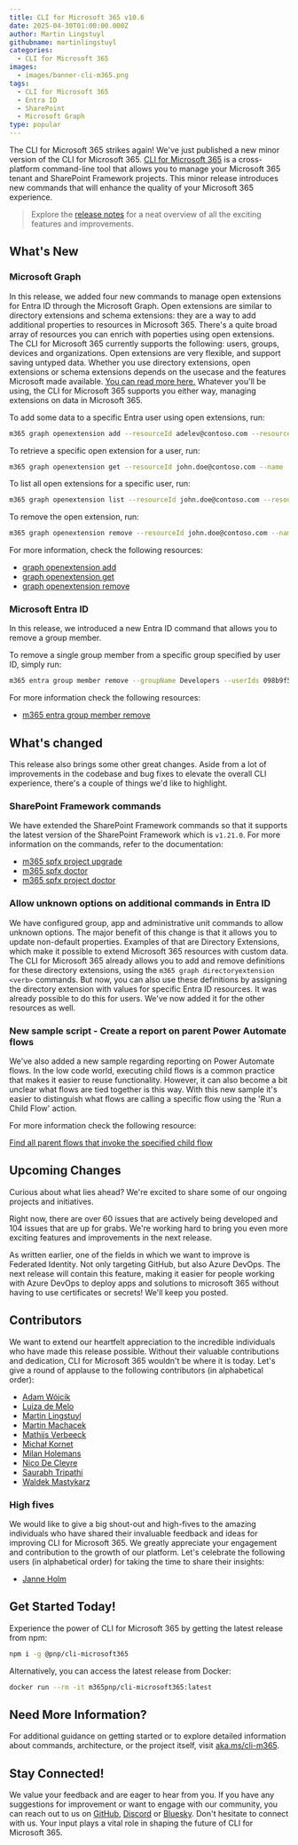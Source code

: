 ```yaml
---
title: CLI for Microsoft 365 v10.6
date: 2025-04-30T01:00:00.000Z
author: Martin Lingstuyl
githubname: martinlingstuyl
categories:
  - CLI for Microsoft 365
images:
  - images/banner-cli-m365.png
tags:
  - CLI for Microsoft 365
  - Entra ID
  - SharePoint
  - Microsoft Graph
type: popular
---
```


The CLI for Microsoft 365 strikes again! We've just published a new minor version of the CLI for Microsoft 365. [CLI for Microsoft 365](https://aka.ms/cli-m365) is a cross-platform command-line tool that allows you to manage your Microsoft 365 tenant and SharePoint Framework projects. This minor release introduces new commands that will enhance the quality of your Microsoft 365 experience.

> Explore the [release notes](https://aka.ms/cli-m365/notes) for a neat overview of all the exciting features and improvements. 

## What's New

### Microsoft Graph

In this release, we added four new commands to manage open extensions for Entra ID through the Microsoft Graph. Open extensions are similar to directory extensions and schema extensions: they are a way to add additional properties to resources in Microsoft 365. There's a quite broad array of resources you can enrich with poperties using open extensions. The CLI for Microsoft 365 currently supports the following: users, groups, devices and organizations. Open extensions are very flexible, and support saving untyped data. Whether you use directory extensions, open extensions or schema extensions depends on the usecase and the features Microsoft made available. [You can read more here.](https://learn.microsoft.com/graph/extensibility-overview) Whatever you'll be using, the CLI for Microsoft 365 supports you either way, managing extensions on data in Microsoft 365. 

To add some data to a specific Entra user using open extensions, run:

```sh
m365 graph openextension add --resourceId adelev@contoso.com --resourceType user --name 'com.contoso.roamingSettings' --theme dark --color red --language English
```

To retrieve a specific open extension for a user, run:

```sh
m365 graph openextension get --resourceId john.doe@contoso.com --name 'com.contoso.roamingSettings' --resourceType user
```

To list all open extensions for a specific user, run:

```sh
m365 graph openextension list --resourceId john.doe@contoso.com --resourceType user
```

To remove the open extension, run:

```sh
m365 graph openextension remove --resourceId john.doe@contoso.com --name 'com.contoso.roamingSettings' --resourceType user --force
```

For more information, check the following resources:

- [graph openextension add](https://pnp.github.io/cli-microsoft365/cmd/graph/openextension/openextension-add/)
- [graph openextension get](https://pnp.github.io/cli-microsoft365/cmd/graph/openextension/openextension-get/)
- [graph openextension remove](https://pnp.github.io/cli-microsoft365/cmd/graph/openextension/openextension-remove/)


### Microsoft Entra ID

In this release, we introduced a new Entra ID command that allows you to remove a group member.

To remove a single group member from a specific group specified by user ID, simply run:

```sh
m365 entra group member remove --groupName Developers --userIds 098b9f52-f48c-4401-819f-29c33794c3f5 --role Member
```

For more information check the following resources:
- [m365 entra group member remove](https://pnp.github.io/cli-microsoft365/cmd/entra/group/group-member-remove/)

## What's changed

This release also brings some other great changes. Aside from a lot of improvements in the codebase and bug fixes to elevate the overall CLI experience, there's a couple of things we'd like to highlight.

### SharePoint Framework commands

We have extended the SharePoint Framework commands so that it supports the latest version of the SharePoint Framework which is `v1.21.0`. For more information on the commands, refer to the documentation:

- [m365 spfx project upgrade](https://pnp.github.io/cli-microsoft365/cmd/spfx/project/project-upgrade)
- [m365 spfx doctor](https://pnp.github.io/cli-microsoft365/cmd/spfx/spfx-doctor)
- [m365 spfx project doctor](https://pnp.github.io/cli-microsoft365/cmd/spfx/project/project-doctor)

### Allow unknown options on additional commands in Entra ID

We have configured group, app and administrative unit commands to allow unknown options. The major benefit of this change is that it allows you to update non-default properties. Examples of that are Directory Extensions, which make it possible to extend Microsoft 365 resources with custom data. The CLI for Microsoft 365 already allows you to add and remove definitions for these directory extensions, using the `m365 graph directoryextension <verb>` commands. But now, you can also use these definitions by assigning the directory extension with values for specific Entra ID resources. It was already possible to do this for users. We've now added it for the other resources as well.   

### New sample script - Create a report on parent Power Automate flows

We've also added a new sample regarding reporting on Power Automate flows. In the low code world, executing child flows is a common practice that makes it easier to reuse functionality. However, it can also become a bit unclear what flows are tied together is this way. With this new sample it's easier to distinguish what flows are calling a specific flow using the 'Run a Child Flow' action. 

For more information check the following resource:

[Find all parent flows that invoke the specified child flow](https://pnp.github.io/cli-microsoft365/sample-scripts/flow/search-parent-flows/)

## Upcoming Changes

Curious about what lies ahead? We're excited to share some of our ongoing projects and initiatives.

Right now, there are over 60 issues that are actively being developed and 104 issues that are up for grabs. We're working hard to bring you even more exciting features and improvements in the next release.

As written earlier, one of the fields in which we want to improve is Federated Identity. Not only targeting GitHub, but also Azure DevOps. The next release will contain this feature, making it easier for people working with Azure DevOps to deploy apps and solutions to microsoft 365 without having to use certificates or secrets! We'll keep you posted.

## Contributors

We want to extend our heartfelt appreciation to the incredible individuals who have made this release possible. Without their valuable contributions and dedication, CLI for Microsoft 365 wouldn't be where it is today. Let's give a round of applause to the following contributors (in alphabetical order):

- [Adam Wójcik](https://github.com/Adam-it)
- [Luiza de Melo](https://github.com/luizademelo)
- [Martin Lingstuyl](https://github.com/martinlingstuyl)
- [Martin Machacek](https://github.com/MartinM85)
- [Mathijs Verbeeck](https://github.com/MathijsVerbeeck)
- [Michał Kornet](https://github.com/mkm17)
- [Milan Holemans](https://github.com/milanholemans)
- [Nico De Cleyre](https://github.com/nicodecleyre)
- [Saurabh Tripathi](https://github.com/Saurabh7019)
- [Waldek Mastykarz](https://github.com/waldekmastykarz)

### High fives

We would like to give a big shout-out and high-fives to the amazing individuals who have shared their invaluable feedback and ideas for improving CLI for Microsoft 365. We greatly appreciate your engagement and contribution to the growth of our platform. Let's celebrate the following users (in alphabetical order) for taking the time to share their insights:

- [Janne Holm](https://github.com/jhholm)

## Get Started Today!

Experience the power of CLI for Microsoft 365 by getting the latest release from npm:

```bash
npm i -g @pnp/cli-microsoft365
```

Alternatively, you can access the latest release from Docker:

```bash
docker run --rm -it m365pnp/cli-microsoft365:latest
```

## Need More Information?

For additional guidance on getting started or to explore detailed information about commands, architecture, or the project itself, visit [aka.ms/cli-m365](https://aka.ms/cli-m365).

## Stay Connected!

We value your feedback and are eager to hear from you. If you have any suggestions for improvement or want to engage with our community, you can reach out to us on [GitHub](https://github.com/pnp/cli-microsoft365/issues), [Discord](https://aka.ms/cli-m365/discord) or [Bluesky](https://bsky.app/profile/climicrosoft365.bsky.social). Don't hesitate to connect with us. Your input plays a vital role in shaping the future of CLI for Microsoft 365.
